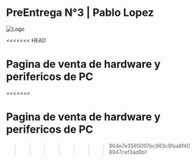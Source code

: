 
# PreEntrega N°3 | Pablo Lopez
![Logo](https://github.com/PablooGP/PreEntrega3-Lopez/blob/main/assets/img/logositioweb.png?raw=true)


<<<<<<< HEAD
# Pagina de venta de hardware y perifericos de PC
=======
# Pagina de venta de hardware y perifericos de PC
>>>>>>> 964e7e3565097bc963c9faa8f408947cef3ad6b1
